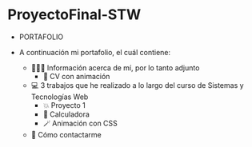 # ProyectoFinal-STW

- PORTAFOLIO

- A continuación mi portafolio, el cuál contiene:
    - 👩🏽‍💻 Información acerca de mí, por lo tanto adjunto
       - 📝 CV con animación
    - 💻 3 trabajos que he realizado a lo largo del curso de Sistemas y Tecnologías Web
       - 💥 Proyecto 1
       - 🧮 Calculadora
       - 🪄 Animación con CSS
    - 📩 Cómo contactarme
